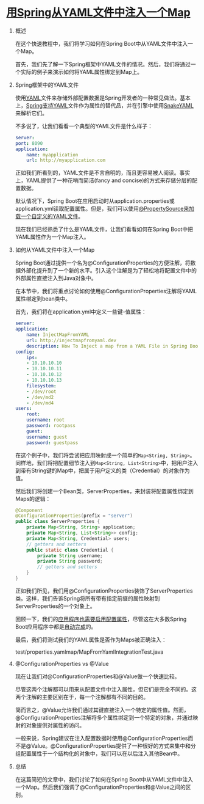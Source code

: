 # [用Spring从YAML文件中注入一个Map](https://www.baeldung.com/spring-yaml-inject-map)

1. 概述

    在这个快速教程中，我们将学习如何在Spring Boot中从YAML文件中注入一个Map。

    首先，我们先了解一下Spring框架中YAML文件的情况。然后，我们将通过一个实际的例子来演示如何将YAML属性绑定到Map上。

2. Spring框架中的YAML文件

    使用[YAML](https://yaml.org/)文件来存储外部配置数据是Spring开发者的一种常见做法。基本上，[Spring支持YAML](https://www.baeldung.com/spring-yaml-vs-properties)文件作为属性的替代品，并在引擎中使用[SnakeYAML](https://bitbucket.org/asomov/snakeyaml/src)来解析它们。

    不多说了，让我们看看一个典型的YAML文件是什么样子：

    ```yml
    server:
    port: 8090
    application:
        name: myapplication
        url: http://myapplication.com
    ```

    正如我们所看到的，YAML文件是不言自明的，而且更容易被人阅读。事实上，YAML提供了一种花哨而简洁(fancy and concise)的方式来存储分层的配置数据。

    默认情况下，Spring Boot在应用启动时从application.properties或application.yml读取配置属性。但是，我们可以使用[@PropertySource来加载一个自定义的YAML文件](https://www.baeldung.com/spring-yaml-propertysource)。

    现在我们已经熟悉了什么是YAML文件，让我们看看如何在Spring Boot中把YAML属性作为一个Map注入。

3. 如何从YAML文件中注入一个Map

    Spring Boot通过提供一个名为@ConfigurationProperties的方便注解，将数据外部化提升到了一个新的水平。引入这个注解是为了轻松地将配置文件中的外部属性直接注入到Java对象中。

    在本节中，我们将重点讨论如何使用@ConfigurationProperties注解将YAML属性绑定到bean类中。

    首先，我们将在application.yml中定义一些键-值属性：

    ```yml
    server:
    application:
        name: InjectMapFromYAML
        url: http://injectmapfromyaml.dev
        description: How To Inject a map from a YAML File in Spring Boot
    config:
        ips:
        - 10.10.10.10
        - 10.10.10.11
        - 10.10.10.12
        - 10.10.10.13
        filesystem:
        - /dev/root
        - /dev/md2
        - /dev/md4
    users: 
        root:
        username: root
        password: rootpass
        guest:
        username: guest
        password: guestpass
    ```

    在这个例子中，我们将尝试把应用映射成一个简单的`Map<String, String>`。同样地，我们将把配置细节注入到`Map<String, List<String>`中，把用户注入到带有String键的Map中，把属于用户定义的类（Credential）的对象作为值。

    然后我们将创建一个Bean类，ServerProperties，来封装将配置属性绑定到Maps的逻辑：

    ```java
    @Component
    @ConfigurationProperties(prefix = "server")
    public class ServerProperties {
        private Map<String, String> application;
        private Map<String, List<String>> config;
        private Map<String, Credential> users;
        // getters and setters
        public static class Credential {
            private String username;
            private String password;            
            // getters and setters
        }
    }
    ```

    正如我们所见，我们用@ConfigurationProperties装饰了ServerProperties类。这样，我们告诉Spring将所有带有指定前缀的属性映射到ServerProperties的一个对象上。

    回顾一下，我们的[应用程序也需要启用配置属性](https://www.baeldung.com/spring-enable-config-properties)，尽管这在大多数Spring Boot应用程序中都是[自动完成](https://www.baeldung.com/spring-enable-config-properties#purpose)的。

    最后，我们将测试我们的YAML属性是否作为Maps被正确注入：

    test/properties.yamlmap/MapFromYamlIntegrationTest.java

4. @ConfigurationProperties vs @Value

    现在让我们对@ConfigurationProperties和@Value做一个快速比较。

    尽管这两个注解都可以用来从配置文件中注入属性，但它们是完全不同的。这两个注解的主要区别在于，每一个注解都有不同的目的。

    简而言之，@Value允许我们通过其键直接注入一个特定的属性值。然而，@ConfigurationProperties注解将多个属性绑定到一个特定的对象，并通过映射的对象提供对属性的访问。

    一般来说，Spring建议在注入配置数据时使用@ConfigurationProperties而不是@Value。@ConfigurationProperties提供了一种很好的方式来集中和分组配置属性于一个结构化的对象中，我们可以在以后注入其他Bean中。

5. 总结

    在这篇简短的文章中，我们讨论了如何在Spring Boot中从YAML文件中注入一个Map。然后我们强调了@ConfigurationProperties和@Value之间的区别。
